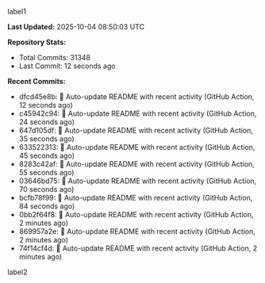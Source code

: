 
label1 
<!-- ACTIVITY_START -->
**Last Updated:** 2025-10-04 08:50:03 UTC

**Repository Stats:**
- Total Commits: 31348
- Last Commit: 12 seconds ago

**Recent Commits:**
- dfcd45e8b: 🤖 Auto-update README with recent activity (GitHub Action, 12 seconds ago)
- c45942c94: 🤖 Auto-update README with recent activity (GitHub Action, 24 seconds ago)
- 647d105df: 🤖 Auto-update README with recent activity (GitHub Action, 35 seconds ago)
- 633522313: 🤖 Auto-update README with recent activity (GitHub Action, 45 seconds ago)
- 8283c42af: 🤖 Auto-update README with recent activity (GitHub Action, 55 seconds ago)
- 03646bd75: 🤖 Auto-update README with recent activity (GitHub Action, 70 seconds ago)
- bcfb78f99: 🤖 Auto-update README with recent activity (GitHub Action, 84 seconds ago)
- 0bb2f64f8: 🤖 Auto-update README with recent activity (GitHub Action, 2 minutes ago)
- 869957a2e: 🤖 Auto-update README with recent activity (GitHub Action, 2 minutes ago)
- 74f14cf4d: 🤖 Auto-update README with recent activity (GitHub Action, 2 minutes ago)
<!-- ACTIVITY_END -->

label2
